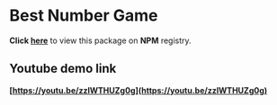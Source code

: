 # Best Number Game 



**Click [here](https://www.npmjs.com/package/numbers-game)** to view this package on **NPM** registry. 

## Youtube demo link

**[https://youtu.be/zzlWTHUZg0g](https://youtu.be/zzlWTHUZg0g)**


